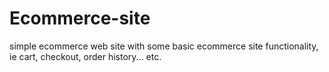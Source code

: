 # Ecommerce-site
 simple ecommerce web site with some basic ecommerce site functionality, ie cart, checkout, order history... etc.
